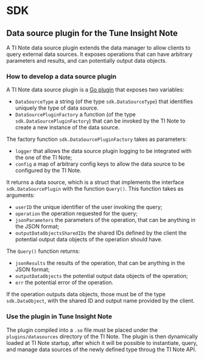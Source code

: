 # SDK

## Data source plugin for the Tune Insight Note

A TI Note data source plugin extends the data manager to allow clients to query external data sources.
It exposes operations that can have arbitrary parameters and results, and can potentially output data objects.

### How to develop a data source plugin

A TI Note data source plugin is a [Go plugin](https://pkg.go.dev/plugin) that exposes two variables:
- `DataSourceType` a string (of the type `sdk.DataSourceType`) that identifies uniquely the type of data source.
- `DataSourcePluginFactory` a function (of the type `sdk.DataSourcePluginFactory`) that can be invoked by the TI Note to create a new instance of the data source.

The factory function `sdk.DataSourcePluginFactory` takes as parameters:
- `logger` that allows the data source plugin logging to be integrated with the one of the TI Note;
- `config` a map of arbitrary config keys to allow the data source to be configured by the TI Note.

It returns a data source, which is a struct that implements the interface `sdk.DataSourcePlugin` with the function `Query()`.
This function takes as arguments:
- `userID` the unique identifier of the user invoking the query;
- `operation` the operation requested for the query;
- `jsonParameters` the parameters of the operation, that can be anything in the JSON format;
- `outputDataObjectsSharedIDs` the shared IDs defined by the client the potential output data objects of the operation should have.  

The `Query()` function returns:
- `jsonResults` the results of the operation, that can be anything in the JSON format;
- `outputDataObjects` the potential output data objects of the operation;
- `err` the potential error of the operation.

If the operation outputs data objects, those must be of the type `sdk.DataObject`, with the shared ID and output name provided by the client.

### Use the plugin in Tune Insight Note

The plugin compiled into a `.so` file must be placed under the `plugins/datasources` directory of the TI Note.
The plugin is then dynamically loaded at TI Note startup, after which it will be possible to instantiate,
query, and manage data sources of the newly defined type throug the TI Note API.
